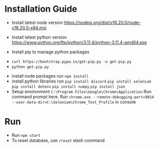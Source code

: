 # Installation Guide
- Install latest node version
https://nodejs.org/dist/v16.20.0/node-v16.20.0-x64.msi
- Install latest python version
https://www.python.org/ftp/python/3.11.4/python-3.11.4-amd64.exe

- Install pip to manage python packages
* `curl https://bootstrap.pypa.io/get-pip.py -o get-pip.py`
* `python get-pip.py`

- install node packages
run `npm install`
- install python libraries
run `pip install discord`
    `pip install selenium`
    `pip install dotenv`
    `pip install numpy`
    `pip install json`
- Setup environment
`C:\Program Files\Google\Chrome\Application` Run command prompt here.
Run `chrome.exe --remote-debugging-port=9014 --user-data-dir=C:\Selenium\Chrome_Test_Profile` in console

# Run
- Run `npm start`
- To reset database, use `/reset` slash command